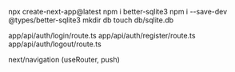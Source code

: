 npx create-next-app@latest
npm i better-sqlite3
npm i --save-dev @types/better-sqlite3
mkdir db
touch db/sqlite.db

app/api/auth/login/route.ts
app/api/auth/register/route.ts
app/api/auth/logout/route.ts

<!-- Навигация -->
next/navigation (useRouter, push)
